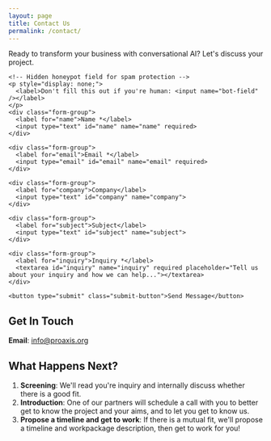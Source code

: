 ```yaml
---
layout: page
title: Contact Us
permalink: /contact/
---
```


<div class="text-center mb-4">
  <p class="hero-subtitle"> Ready to transform your business with conversational AI? Let's discuss your project.</p>
</div>

<div class="contact-form">
  <form name="contact" method="POST" data-netlify="true" action="/thank-you/">
    <input type="hidden" name="form-name" value="contact" />
    
    <!-- Hidden honeypot field for spam protection -->
    <p style="display: none;">
      <label>Don't fill this out if you're human: <input name="bot-field" /></label>
    </p>
    <div class="form-group">
      <label for="name">Name *</label>
      <input type="text" id="name" name="name" required>
    </div>

    <div class="form-group">
      <label for="email">Email *</label>
      <input type="email" id="email" name="email" required>
    </div>

    <div class="form-group">
      <label for="company">Company</label>
      <input type="text" id="company" name="company">
    </div>

    <div class="form-group">
      <label for="subject">Subject</label>
      <input type="text" id="subject" name="subject">
    </div>

    <div class="form-group">
      <label for="inquiry">Inquiry *</label>
      <textarea id="inquiry" name="inquiry" required placeholder="Tell us about your inquiry and how we can help..."></textarea>
    </div>

    <button type="submit" class="submit-button">Send Message</button>
  </form>
</div>

## Get In Touch

**Email**: [info@proaxis.org](mailto:info@proaxis.org)



## What Happens Next?

1. **Screening**: We'll read you're inquiry and internally discuss whether there is a good fit.
2. **Introduction**: One of our partners will schedule a call with you to better get to know the project and your aims, and to let you get to know us.
3. **Propose a timeline and get to work**: If there is a mutual fit, we'll propose a timeline and workpackage description, then get to work for you!



